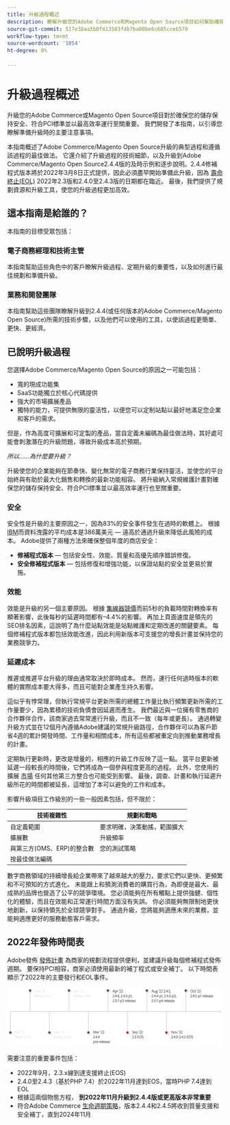 ```yaml
---
title: 升級過程概述
description: 瞭解升級您的Adobe Commerce和Magento Open Source項目如何幫助確保店面的安全和高效運行。
source-git-commit: 517e38aa5b0f413503fdb7ba00be8c605cceb570
workflow-type: tm+mt
source-wordcount: '1054'
ht-degree: 0%

---
```



# 升級過程概述

升級您的Adobe Commerce或Magento Open Source項目對於確保您的儲存保持安全、符合PCI標準並以最高效率運行至關重要。 我們開發了本指南，以引導您瞭解準備升級時的主要注意事項。

本指南概述了Adobe Commerce/Magento Open Source升級的典型過程和遵循該過程的最佳做法。 它還介紹了升級過程的技術細節，以及升級到Adobe Commerce/Magento Open Source2.4.4版的及時示例和逐步說明。2.4.4修補程式版本將於2022年3月8日正式提供，因此必須盡早開始準備此升級，因為 [壽命終止(EOL)](https://devdocs.magento.com/release/lifecycle-policy.html) 2022年2.3版和2.4.0至2.4.3版的日期都在臨近。 最後，我們提供了規劃資源和升級工具，使您的升級過程更加高效。

## 這本指南是給誰的？

本指南的目標受眾包括：

### 電子商務經理和技術主管

本指南幫助這些角色中的客戶瞭解升級過程、定期升級的重要性，以及如何進行最佳規劃和準備升級。

### 業務和開發團隊

本指南幫助這些團隊瞭解升級到2.4.4(或任何版本的Adobe Commerce/Magento Open Source)所需的技術步驟，以及他們可以使用的工具，以使該過程更簡單、更快、更經濟。

## 已說明升級過程

您選擇Adobe Commerce/Magento Open Source的原因之一可能包括：

- 寬的現成功能集
- SaaS功能獨立於核心代碼提供
- 強大的市場擴展產品
- 獨特的能力，可提供無限的靈活性，以便您可以定制站點以最好地滿足您企業和客戶的需求。

但是，作為高度可擴展和可定製的產品，當自定義未編碼為最佳做法時，其好處可能會刺激潛在的升級問題，導致升級成本高於預期。

_所以……為什麼要升級？_

升級使您的企業能夠在節奏快、變化無常的電子商務行業保持靈活，並使您的平台始終與有助於最大化銷售和轉換的最新功能相容。 將升級納入常規維護計畫對確保您的儲存保持安全、符合PCI標準並以最高效率運行也至關重要。

### 安全

安全性是升級的主要原因之一，因為83%的安全事件發生在過時的軟體上。 根據 [IBM](https://www.ibm.com/security/data-breach)而資料洩露的平均成本是386萬美元 — 遠高於通過升級來降低此風險的成本。 Adobe提供了兩種方法來確保整個年度的商店安全：

- **修補程式版本** — 包括安全性、效能、質量和高優先順序錯誤修復。
- **安全修補程式版本** — 包括修復和增強功能，以保證站點的安全並更易於實施。

### 效能

效能是升級的另一個主要原因。 根據 [集線器競價](https://blog.hubspot.com/marketing/page-load-time-conversion-rates)而前5秒的負載時間對轉換率有顯著影響，此後每秒的延遲時間都有–4.4%的影響。 再加上頁面速度是領先的SEO排名因素，這說明了為什麼站點效能是站點維護和定期改進的關鍵要素。 每個修補程式版本都包括效能改進，因此利用新版本可支援您的增長計畫並保持您的業務競爭力。

### 延遲成本

推遲或推遲平台升級的理由通常取決於即時成本。 然而，運行任何過時版本的軟體的實際成本要大得多，而且可能對企業產生持久影響。

這似乎有悖常理，但執行常規平台更新所需的總體工作量比執行頻繁更新所需的工作量要少，因為累積的技術負債會因延遲而產生。 我們最近與一位擁有零售商的合作夥伴合作，該商家過去常常進行升級，而且不一致（每年或更長）。 通過轉變升級方式並在12個月內遵循Adobe建議的常規升級路徑，合作夥伴可以為客戶節省4週的累計開發時間、工作量和相關成本，所有這些都被重定向到推動業務增長的計畫。

定期執行更新時，更改是增量的，相應的升級工作反映了這一點。 當平台更新被延遲一段較長的時間後，它們將成為一個參與程度更高的過程。 此外，您使用的擴展 [市場](https://marketplace.magento.com/) 任何其他第三方整合也可能受到影響。 最後，調查、計畫和執行延遲升級所花的時間都被延長，這增加了本可以避免的工作和成本。

影響升級項目工作級別的一些一般因素包括，但不限於：

| 技術複雜性 | 規劃和戰略 |
|-----------------------------------------------------------|--------------------------------------------------------------|
| 自定義範圍 | 要求明確，決策動搖，範圍擴大 |
| 擴展數 | 升級頻率 |
| 與第三方(OMS、ERP)的整合數 | 您的測試策略 |
| 按最佳做法編碼 |  |

數字商務領域的持續增長給企業帶來了越來越大的壓力，要求它們以更快、更頻繁和不可預知的方式進化。 未能跟上和預測消費者的購買行為，為即便是最大、最成熟的品牌也營造了公平的競爭環境。 您必須能夠在所有觸點上提供強健、個性化的體驗，而且在效能和正常運行時間方面沒有失誤。 你必須能夠無限制地更快地創新，以保持領先於全球競爭對手。 通過升級，您將能夠適應未來的業務，並能夠適應更好的服務動態客戶需求。

## 2022年發佈時間表

Adobe發佈 [發佈計畫](https://devdocs.magento.com/release/) 為商家的規劃流程提供便利，並建議升級每個修補程式發佈週期。 要保持PCI相容，商家必須使用最新的補丁程式或安全補丁。 以下時間表顯示了2022年的主要發行和EOL事件。

![](../assets/upgrade-guide/2022-release-timeline.png)

需要注意的重要事件包括：

- 2022年9月，2.3.x線到達支援終止(EOS)
- 2.4.0至2.4.3（基於PHP 7.4）於2022年11月達到EOS，當時PHP 7.4達到EOL
- 根據這兩個物態方程， **到2022年11月升級到2.4.4版或更高版本非常重要**
- 符合Adobe Commerce [生命週期策略](https://devdocs.magento.com/release/lifecycle-policy.html)，版本2.4.4和2.4.5將收到質量支援和安全補丁，直到2024年11月

